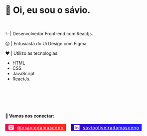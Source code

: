 
# 👋 Oi, eu sou o sávio.

<br>

✨ | Desenvolvedor Front-end com Reactjs.

😍 | Entusiasta do Ui Design com Figma.

❤️ | Utilizo as tecnologias: 

- HTML  
- CSS  
- JavaScript  
- ReactJs. 


<br>
<br>
<br>
<br>

#### 📌 Vamos nos conectar:
<nav>
    <a href="https://www.instagram.com/osaviodamasceno/" id='instagram'>
        <svg width="32" height="32" viewBox="0 0 32 32" fill="none" xmlns="http://www.w3.org/2000/svg">
    <path d="M16 20C18.2091 20 20 18.2091 20 16C20 13.7909 18.2091 12 16 12C13.7909 12 12 13.7909 12 16C12 18.2091 13.7909 20 16 20Z" fill="white"/>
    <path d="M21.5 3.5H10.5C8.64348 3.5 6.86301 4.2375 5.55025 5.55025C4.2375 6.86301 3.5 8.64348 3.5 10.5V21.5C3.5 23.3565 4.2375 25.137 5.55025 26.4497C6.86301 27.7625 8.64348 28.5 10.5 28.5H21.5C23.3565 28.5 25.137 27.7625 26.4497 26.4497C27.7625 25.137 28.5 23.3565 28.5 21.5V10.5C28.5 8.64348 27.7625 6.86301 26.4497 5.55025C25.137 4.2375 23.3565 3.5 21.5 3.5V3.5ZM16 22C14.8133 22 13.6533 21.6481 12.6666 20.9888C11.6799 20.3295 10.9108 19.3925 10.4567 18.2961C10.0026 17.1997 9.88378 15.9933 10.1153 14.8295C10.3468 13.6656 10.9182 12.5965 11.7574 11.7574C12.5965 10.9182 13.6656 10.3468 14.8295 10.1153C15.9933 9.88378 17.1997 10.0026 18.2961 10.4567C19.3925 10.9108 20.3295 11.6799 20.9888 12.6666C21.6481 13.6533 22 14.8133 22 16C22 17.5913 21.3679 19.1174 20.2426 20.2426C19.1174 21.3679 17.5913 22 16 22ZM22.5 11C22.2033 11 21.9133 10.912 21.6666 10.7472C21.42 10.5824 21.2277 10.3481 21.1142 10.074C21.0007 9.79994 20.9709 9.49834 21.0288 9.20736C21.0867 8.91639 21.2296 8.64912 21.4393 8.43934C21.6491 8.22956 21.9164 8.0867 22.2074 8.02882C22.4983 7.97094 22.7999 8.00065 23.074 8.11418C23.3481 8.22771 23.5824 8.41997 23.7472 8.66665C23.912 8.91332 24 9.20333 24 9.5C24 9.89782 23.842 10.2794 23.5607 10.5607C23.2794 10.842 22.8978 11 22.5 11Z" fill="white"/>
    </svg>@osaviodamasceno </a>
<br>
    <a href="www.linkedin.com/in/saviooliveiradamasceno" id='linkedin'>
    <svg width="32" height="32" viewBox="0 0 32 32" fill="none" xmlns="http://www.w3.org/2000/svg">
        <path d="M26.5 3.5H5.5C4.96957 3.5 4.46086 3.71071 4.08579 4.08579C3.71071 4.46086 3.5 4.96957 3.5 5.5V26.5C3.5 27.0304 3.71071 27.5391 4.08579 27.9142C4.46086 28.2893 4.96957 28.5 5.5 28.5H26.5C27.0304 28.5 27.5391 28.2893 27.9142 27.9142C28.2893 27.5391 28.5 27.0304 28.5 26.5V5.5C28.5 4.96957 28.2893 4.46086 27.9142 4.08579C27.5391 3.71071 27.0304 3.5 26.5 3.5ZM12 22C12 22.2652 11.8946 22.5196 11.7071 22.7071C11.5196 22.8946 11.2652 23 11 23C10.7348 23 10.4804 22.8946 10.2929 22.7071C10.1054 22.5196 10 22.2652 10 22V14C10 13.7348 10.1054 13.4804 10.2929 13.2929C10.4804 13.1054 10.7348 13 11 13C11.2652 13 11.5196 13.1054 11.7071 13.2929C11.8946 13.4804 12 13.7348 12 14V22ZM11 11.5C10.7033 11.5 10.4133 11.412 10.1666 11.2472C9.91997 11.0824 9.72771 10.8481 9.61418 10.574C9.50065 10.2999 9.47094 9.99834 9.52882 9.70736C9.5867 9.41639 9.72956 9.14912 9.93934 8.93934C10.1491 8.72956 10.4164 8.5867 10.7074 8.52882C10.9983 8.47094 11.2999 8.50065 11.574 8.61418C11.8481 8.72771 12.0824 8.91997 12.2472 9.16665C12.412 9.41332 12.5 9.70333 12.5 10C12.5 10.3978 12.342 10.7794 12.0607 11.0607C11.7794 11.342 11.3978 11.5 11 11.5V11.5ZM23 22C23 22.2652 22.8946 22.5196 22.7071 22.7071C22.5196 22.8946 22.2652 23 22 23C21.7348 23 21.4804 22.8946 21.2929 22.7071C21.1054 22.5196 21 22.2652 21 22V17.5C21 16.837 20.7366 16.2011 20.2678 15.7322C19.7989 15.2634 19.163 15 18.5 15C17.837 15 17.2011 15.2634 16.7322 15.7322C16.2634 16.2011 16 16.837 16 17.5V22C16 22.2652 15.8946 22.5196 15.7071 22.7071C15.5196 22.8946 15.2652 23 15 23C14.7348 23 14.4804 22.8946 14.2929 22.7071C14.1054 22.5196 14 22.2652 14 22V14C13.9993 13.7539 14.0894 13.5162 14.253 13.3324C14.4166 13.1485 14.6423 13.0315 14.8868 13.0036C15.1313 12.9758 15.3775 13.039 15.5783 13.1814C15.7791 13.3237 15.9203 13.535 15.975 13.775C16.6516 13.3163 17.4405 13.0506 18.2567 13.0064C19.073 12.9622 19.8859 13.1412 20.6081 13.5242C21.3303 13.9071 21.9346 14.4796 22.356 15.18C22.7774 15.8805 23 16.6825 23 17.5V22Z" fill="white"/>
    </svg> saviooliveiradamasceno</a>
</nav>


<style>
     nav {
        display: flex;

        gap: 8px;
    }
    a {
        padding: 0 8px;

        display: flex;
        align-items: center;
        gap: 8px;

        color: #000;

        font-size: 14px;
        letter-spacing: 1px;
    }

    a svg {
        width: 22px ;
    }

    #instagram {
        background: linear-gradient(93.78deg, #FF003D 0%, #FF2C1F 100%);
        color: #fff;
    }

    #linkedin {
        background: linear-gradient(93.78deg, #3502C7 0%, #231FFF 100%);
        color: #fff;
    }
</style>

